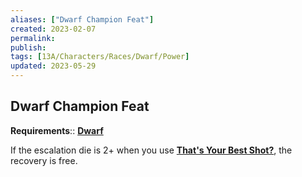 ```yaml
---
aliases: ["Dwarf Champion Feat"]
created: 2023-02-07
permalink: 
publish: 
tags: [13A/Characters/Races/Dwarf/Power]
updated: 2023-05-29
---
```


## Dwarf Champion Feat

**Requirements**:: [**Dwarf**](Compendium/13A/Races/Dwarf.md)

If the escalation die is 2+ when you use [**That's Your Best Shot?**](Compendium/13A/Races/Racial-Feats/Thats-Your-Best-Shot.md), the recovery is free.
